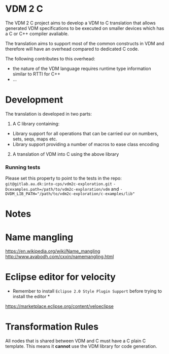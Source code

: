 # VDM 2 C

The VDM 2 C project aims to develop a VDM to C translation that allows generated VDM specifications to be executed on smaller devices which has a C or C++ compiler avaliable.

The translation aims to support most of the common constructs in VDM and therefore will have an overhead compared to dedicated C code. 

The following contributes to this overhead:

* the nature of the VDM language requires runtime type information similar to RTTI for C++
* ...


# Development

The translation is developed in two parts:

1. A C library containing:
 * Library support for all operations that can be carried our on numbers, sets, seqs, maps etc.
 * Library support providing a number of macros to ease class encoding
2. A translation of VDM into C using the above library

### Running tests

Please set this property to point to the tests in the repo: `git@gitlab.au.dk:into-cps/vdm2c-exploration.git`
`-Dcexamples.path=/path/to/vdm2c-exploration/vdm` and `-DVDM_LIB_PATH="/path/to/vdm2c-exploration/c-examples/lib"`

# Notes

# Name mangling

https://en.wikipedia.org/wiki/Name_mangling
http://www.avabodh.com/cxxin/namemangling.html

# Eclipse editor for velocity

* Remember to install `Eclipse 2.0 Style Plugin Support` before trying to install the editor *

https://marketplace.eclipse.org/content/veloeclipse

# Transformation Rules

All nodes that is shared between VDM and C must have a C plain C template. This means it **cannot** use the VDM library for code generation.
